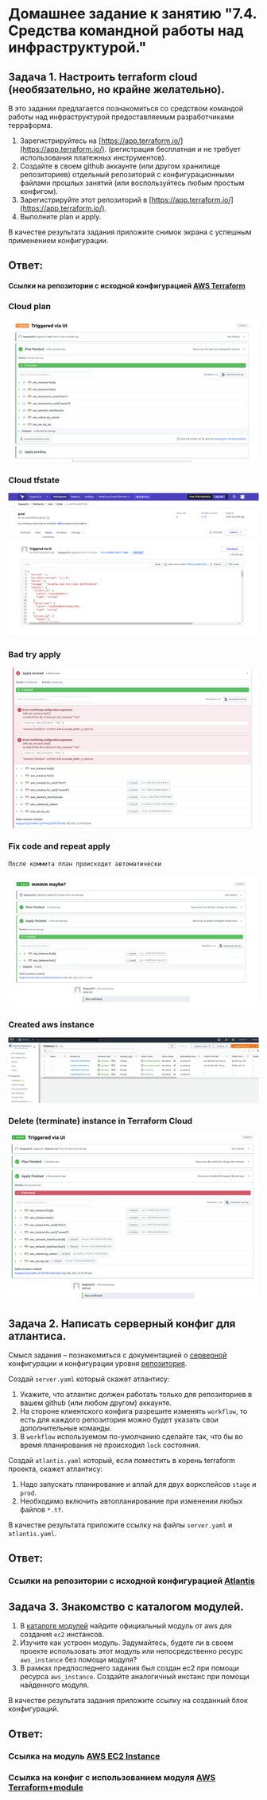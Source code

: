 # Домашнее задание к занятию "7.4. Средства командной работы над инфраструктурой."

## Задача 1. Настроить terraform cloud (необязательно, но крайне желательно).

В это задании предлагается познакомиться со средством командой работы над инфраструктурой предоставляемым
разработчиками терраформа. 

1. Зарегистрируйтесь на [https://app.terraform.io/](https://app.terraform.io/).
(регистрация бесплатная и не требует использования платежных инструментов).
1. Создайте в своем github аккаунте (или другом хранилище репозиториев) отдельный репозиторий с
 конфигурационными файлами прошлых занятий (или воспользуйтесь любым простым конфигом).
1. Зарегистрируйте этот репозиторий в [https://app.terraform.io/](https://app.terraform.io/).
1. Выполните plan и apply. 

В качестве результата задания приложите снимок экрана с успешным применением конфигурации.

## Ответ:

#### Ссылки на репозитории с исходной конфигурацией [AWS Terraform](https://github.com/keqpup232/Terraform/tree/main/aws)

### Cloud plan
<p align="center">
  <img src="./TerraformCloud/tfcloud1.png">
</p>

###
### Cloud tfstate
<p align="center">
  <img src="./TerraformCloud/tfcloud2.png">
</p>

###
### Bad try apply
<p align="center">
  <img src="./TerraformCloud/tfcloud3.png">
</p>

###
### Fix code and repeat apply
```text
После коммита план происходит автоматически
```
<p align="center">
  <img src="./TerraformCloud/tfcloud4.png">
</p>


###
### Created aws instance
<p align="center">
  <img src="./TerraformCloud/tfcloud5.png">
</p>

###
### Delete (terminate) instance in Terraform Cloud
<p align="center">
  <img src="./TerraformCloud/tfcloud6.png">
</p>

## Задача 2. Написать серверный конфиг для атлантиса. 

Смысл задания – познакомиться с документацией 
о [серверной](https://www.runatlantis.io/docs/server-side-repo-config.html) конфигурации и конфигурации уровня 
 [репозитория](https://www.runatlantis.io/docs/repo-level-atlantis-yaml.html).

Создай `server.yaml` который скажет атлантису:
1. Укажите, что атлантис должен работать только для репозиториев в вашем github (или любом другом) аккаунте.
1. На стороне клиентского конфига разрешите изменять `workflow`, то есть для каждого репозитория можно 
будет указать свои дополнительные команды. 
1. В `workflow` используемом по-умолчанию сделайте так, что бы во время планирования не происходил `lock` состояния.

Создай `atlantis.yaml` который, если поместить в корень terraform проекта, скажет атлантису:
1. Надо запускать планирование и аплай для двух воркспейсов `stage` и `prod`.
1. Необходимо включить автопланирование при изменении любых файлов `*.tf`.

В качестве результата приложите ссылку на файлы `server.yaml` и `atlantis.yaml`.

## Ответ:

### Ссылки на репозитории с исходной конфигурацией [Atlantis](https://github.com/keqpup232/DevOpsNetology/tree/master/02_VM_DB_Terraform/03_Terraform/7.4/Atlantis)


## Задача 3. Знакомство с каталогом модулей. 

1. В [каталоге модулей](https://registry.terraform.io/browse/modules) найдите официальный модуль от aws для создания
`ec2` инстансов. 
2. Изучите как устроен модуль. Задумайтесь, будете ли в своем проекте использовать этот модуль или непосредственно 
ресурс `aws_instance` без помощи модуля?
3. В рамках предпоследнего задания был создан ec2 при помощи ресурса `aws_instance`. 
Создайте аналогичный инстанс при помощи найденного модуля.   

В качестве результата задания приложите ссылку на созданный блок конфигураций.

## Ответ:

### Ссылка на модуль [AWS EC2 Instance](https://registry.terraform.io/modules/terraform-aws-modules/ec2-instance/aws/latest)
### Ссылка на конфиг с использованием модуля [AWS Terraform+module](https://github.com/keqpup232/DevOpsNetology/tree/master/02_VM_DB_Terraform/03_Terraform/7.4/TerraformModule)